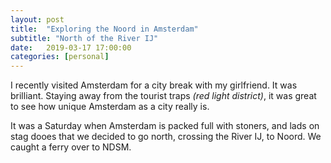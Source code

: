 ```yaml
---
layout: post
title:  "Exploring the Noord in Amsterdam"
subtitle: "North of the River IJ"
date:   2019-03-17 17:00:00
categories: [personal]
---
```


I recently visited Amsterdam for a city break with my girlfriend. It was brilliant. Staying away from the tourist traps *(red light district)*, it was great to see how unique Amsterdam as a city really is.

It was a Saturday when Amsterdam is packed full with stoners, and lads on stag dooes that we decided to go north, crossing the River IJ, to Noord. We caught a ferry over to NDSM. 